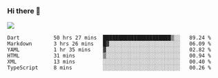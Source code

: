 ### Hi there 👋

<!--
**guozhigq/guozhigq** is a ✨ _special_ ✨ repository because its `README.md` (this file) appears on your GitHub profile.

Here are some ideas to get you started:

- 🔭 I’m currently working on ...
- 🌱 I’m currently learning ...
- 👯 I’m looking to collaborate on ...
- 🤔 I’m looking for help with ...
- 💬 Ask me about ...
- 📫 How to reach me: ...
- 😄 Pronouns: ...
- ⚡ Fun fact: ...
-->
![](https://github-readme-stats.vercel.app/api?username=guozhigq&show_icons=true)
<!--START_SECTION:waka-->

```text
Dart           50 hrs 27 mins  ██████████████████████▒░░   89.24 %
Markdown       3 hrs 26 mins   █▓░░░░░░░░░░░░░░░░░░░░░░░   06.09 %
YAML           1 hr 35 mins    ▓░░░░░░░░░░░░░░░░░░░░░░░░   02.82 %
HTML           31 mins         ▒░░░░░░░░░░░░░░░░░░░░░░░░   00.94 %
XML            13 mins         ░░░░░░░░░░░░░░░░░░░░░░░░░   00.40 %
TypeScript     8 mins          ░░░░░░░░░░░░░░░░░░░░░░░░░   00.26 %
```

<!--END_SECTION:waka-->
